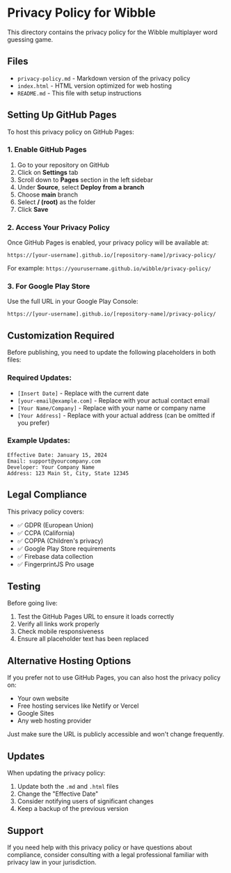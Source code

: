 # Privacy Policy for Wibble

This directory contains the privacy policy for the Wibble multiplayer word guessing game.

## Files

- `privacy-policy.md` - Markdown version of the privacy policy
- `index.html` - HTML version optimized for web hosting
- `README.md` - This file with setup instructions

## Setting Up GitHub Pages

To host this privacy policy on GitHub Pages:

### 1. Enable GitHub Pages

1. Go to your repository on GitHub
2. Click on **Settings** tab
3. Scroll down to **Pages** section in the left sidebar
4. Under **Source**, select **Deploy from a branch**
5. Choose **main** branch
6. Select **/ (root)** as the folder
7. Click **Save**

### 2. Access Your Privacy Policy

Once GitHub Pages is enabled, your privacy policy will be available at:

```
https://[your-username].github.io/[repository-name]/privacy-policy/
```

For example: `https://yourusername.github.io/wibble/privacy-policy/`

### 3. For Google Play Store

Use the full URL in your Google Play Console:

```
https://[your-username].github.io/[repository-name]/privacy-policy/
```

## Customization Required

Before publishing, you need to update the following placeholders in both files:

### Required Updates:

- `[Insert Date]` - Replace with the current date
- `[your-email@example.com]` - Replace with your actual contact email
- `[Your Name/Company]` - Replace with your name or company name
- `[Your Address]` - Replace with your actual address (can be omitted if you prefer)

### Example Updates:

```
Effective Date: January 15, 2024
Email: support@yourcompany.com
Developer: Your Company Name
Address: 123 Main St, City, State 12345
```

## Legal Compliance

This privacy policy covers:

- ✅ GDPR (European Union)
- ✅ CCPA (California)
- ✅ COPPA (Children's privacy)
- ✅ Google Play Store requirements
- ✅ Firebase data collection
- ✅ FingerprintJS Pro usage

## Testing

Before going live:

1. Test the GitHub Pages URL to ensure it loads correctly
2. Verify all links work properly
3. Check mobile responsiveness
4. Ensure all placeholder text has been replaced

## Alternative Hosting Options

If you prefer not to use GitHub Pages, you can also host the privacy policy on:

- Your own website
- Free hosting services like Netlify or Vercel
- Google Sites
- Any web hosting provider

Just make sure the URL is publicly accessible and won't change frequently.

## Updates

When updating the privacy policy:

1. Update both the `.md` and `.html` files
2. Change the "Effective Date"
3. Consider notifying users of significant changes
4. Keep a backup of the previous version

## Support

If you need help with this privacy policy or have questions about compliance, consider consulting with a legal professional familiar with privacy law in your jurisdiction.
